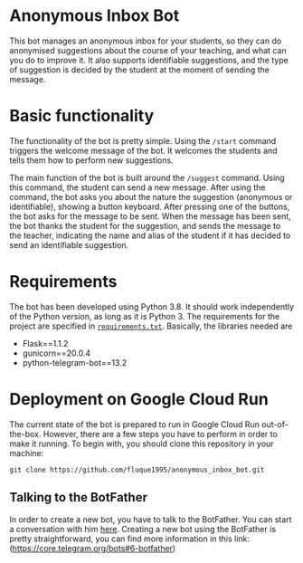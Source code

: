 # Anonymous Inbox Bot

This bot manages an anonymous inbox for your students, so they can do
anonymised suggestions about the course of your teaching, and what can
you do to improve it. It also supports identifiable suggestions, and
the type of suggestion is decided by the student at the moment of
sending the message.

# Basic functionality

The functionality of the bot is pretty simple. Using the `/start`
command triggers the welcome message of the bot. It welcomes the
students and tells them how to perform new suggestions.

The main function of the bot is built around the `/suggest` command.
Using this command, the student can send a new message. After using
the command, the bot asks you about the nature the suggestion
(anonymous or identifiable), showing a button keyboard. After pressing
one of the buttons, the bot asks for the message to be sent. When the
message has been sent, the bot thanks the student for the suggestion,
and sends the message to the teacher, indicating the name and alias
of the student if it has decided to send an identifiable suggestion.

# Requirements

The bot has been developed using Python 3.8. It should work
independently of the Python version, as long as it is Python 3. The
requirements for the project are specified in
[`requirements.txt`](requirements.text).  Basically, the libraries
needed are

- Flask==1.1.2
- gunicorn==20.0.4
- python-telegram-bot==13.2

# Deployment on Google Cloud Run

The current state of the bot is prepared to run in Google Cloud Run
out-of-the-box. However, there are a few steps you have to perform
in order to make it running. To begin with, you should clone this
repository in your machine:

``` shell
git clone https://github.com/fluque1995/anonymous_inbox_bot.git
```

## Talking to the BotFather

In order to create a new bot, you have to talk to the BotFather.  You
can start a conversation with him [here](https://t.me/BotFather).
Creating a new bot using the BotFather is pretty straightforward, you
can find more information in this link:
(https://core.telegram.org/bots#6-botfather)
